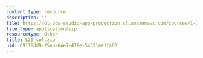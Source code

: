 ```yaml
---
content_type: resource
description: ''
file: https://ol-ocw-studio-app-production.s3.amazonaws.com/courses/1-264j-database-internet-and-systems-integration-technologies-fall-2013/69118dd925ab64e7419e54551ae1fa00_L20_sol.zip
file_type: application/zip
resourcetype: Other
title: L20_sol.zip
uid: 69118dd9-25ab-64e7-419e-54551ae1fa00
---
```

